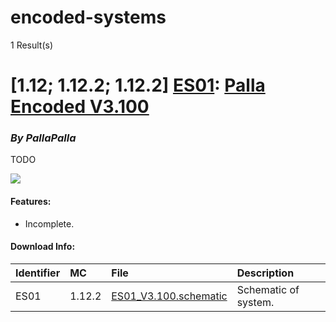 # encoded-systems
1 Result(s)

# [1.12; 1.12.2; 1.12.2] [ES01](ES01%20Palla%20Encoded%20V3.100): [Palla Encoded V3.100](ES01%20Palla%20Encoded%20V3.100/ES01_Palla_Encoded_V3.100.pdf)
### *By PallaPalla*

TODO

<img src="ES01%20Palla%20Encoded%20V3.100/palla3.1.png?raw=1" style="max-height: 300px">

#### Features:
- Incomplete.

#### Download Info:
|Identifier   | MC       | File                                                                                   | Description           |
|------------ |:-------- |:-------------------------------------------------------------------------------------- |:----------------------|
|ES01         | 1.12.2   | [ES01_V3.100.schematic](ES01%20Palla%20Encoded%20V3.100/ES01_V3.100.schematic?raw=1)   | Schematic of system.  |

